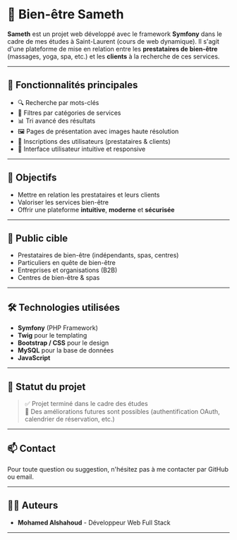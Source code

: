 # 🌿 Bien-être Sameth

**Sameth** est un projet web développé avec le framework **Symfony** dans le cadre de mes études à Saint-Laurent (cours de web dynamique). Il s'agit d'une plateforme de mise en relation entre les **prestataires de bien-être** (massages, yoga, spa, etc.) et les **clients** à la recherche de ces services.

---
## 🚀 Fonctionnalités principales

- 🔍 Recherche par mots-clés
- 🧘 Filtres par catégories de services
- 📊 Tri avancé des résultats
- 🖼️ Pages de présentation avec images haute résolution
- 📝 Inscriptions des utilisateurs (prestataires & clients)
- 📱 Interface utilisateur intuitive et responsive

---
## 🎯 Objectifs

- Mettre en relation les prestataires et leurs clients
- Valoriser les services bien-être
- Offrir une plateforme **intuitive**, **moderne** et **sécurisée**

---
## 👥 Public cible

- Prestataires de bien-être (indépendants, spas, centres)
- Particuliers en quête de bien-être
- Entreprises et organisations (B2B)
- Centres de bien-être & spas

---
## 🛠️ Technologies utilisées

- **Symfony** (PHP Framework)
- **Twig** pour le templating
- **Bootstrap / CSS** pour le design
- **MySQL** pour la base de données
- **JavaScript**

---
## 📌 Statut du projet

> ✅ Projet terminé dans le cadre des études  
> 🚧 Des améliorations futures sont possibles (authentification OAuth, calendrier de réservation, etc.)

---

## 📫 Contact

Pour toute question ou suggestion, n'hésitez pas à me contacter par GitHub ou email.

---

## 🧑‍💻 Auteurs

- **Mohamed Alshahoud** - Développeur Web Full Stack

---
